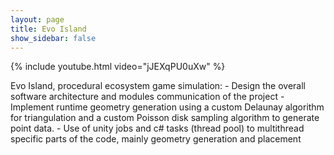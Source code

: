 ```yaml
---
layout: page
title: Evo Island
show_sidebar: false
---
```


{% include youtube.html video="jJEXqPU0uXw" %}

Evo Island, procedural ecosystem game simulation:
    - Design the overall software architecture and modules communication of the project
    - Implement runtime geometry generation using a custom Delaunay algorithm for triangulation and a custom Poisson disk sampling algorithm to generate point data.
    - Use of unity jobs and c# tasks (thread pool) to multithread specific parts of the code, mainly geometry generation and placement